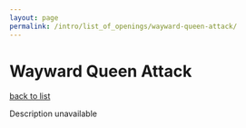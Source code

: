```yaml
---
layout: page
permalink: /intro/list_of_openings/wayward-queen-attack/
---
```


# Wayward Queen Attack

[back to list](..)

Description unavailable